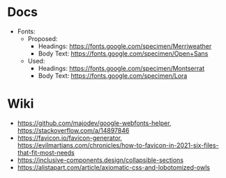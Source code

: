 # Docs

- Fonts:
  - Proposed:
    - Headings: https://fonts.google.com/specimen/Merriweather
    - Body Text: https://fonts.google.com/specimen/Open+Sans
  - Used:
    - Headings: https://fonts.google.com/specimen/Montserrat
    - Body Text: https://fonts.google.com/specimen/Lora

# Wiki 

- https://github.com/majodev/google-webfonts-helper, https://stackoverflow.com/a/14897846
- https://favicon.io/favicon-generator, https://evilmartians.com/chronicles/how-to-favicon-in-2021-six-files-that-fit-most-needs
- https://inclusive-components.design/collapsible-sections
- https://alistapart.com/article/axiomatic-css-and-lobotomized-owls